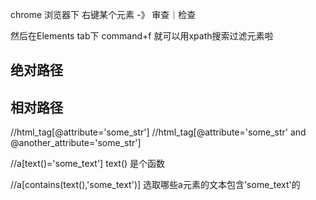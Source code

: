 chrome 浏览器下
右键某个元素 -》 审查｜检查

然后在Elements tab下 command+f 就可以用xpath搜索过滤元素啦



## 绝对路径

## 相对路径

//html_tag[@attribute='some_str']
//html_tag[@attribute='some_str' and @another_attribute='some_str']

//a[text()='some_text']
text() 是个函数

//a[contains(text(),'some_text')]
选取哪些a元素的文本包含'some_text'的